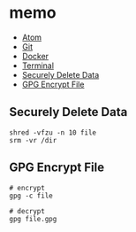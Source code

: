 # memo
- [Atom](./atom.md)
- [Git](./git.md)
- [Docker](./docker.md)
- [Terminal](./terminal.md)
- [Securely Delete Data](#securely-delete-data)
- [GPG Encrypt File](#gpg-encrypt-file)

## Securely Delete Data
```
shred -vfzu -n 10 file
srm -vr /dir
```

## GPG Encrypt File
```
# encrypt
gpg -c file

# decrypt
gpg file.gpg
```
